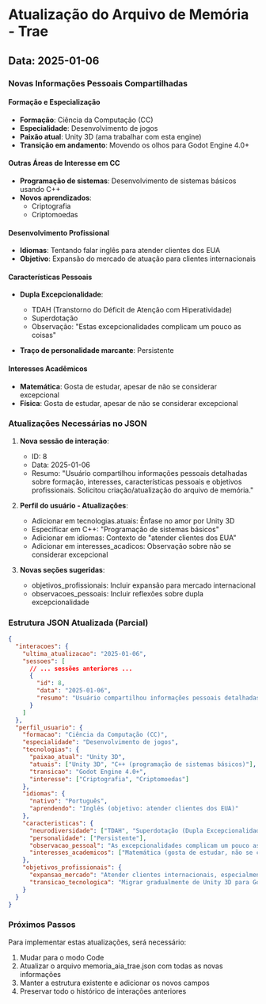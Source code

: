 # Atualização do Arquivo de Memória - Trae

## Data: 2025-01-06

### Novas Informações Pessoais Compartilhadas

#### Formação e Especialização
- **Formação**: Ciência da Computação (CC)
- **Especialidade**: Desenvolvimento de jogos
- **Paixão atual**: Unity 3D (ama trabalhar com esta engine)
- **Transição em andamento**: Movendo os olhos para Godot Engine 4.0+

#### Outras Áreas de Interesse em CC
- **Programação de sistemas**: Desenvolvimento de sistemas básicos usando C++
- **Novos aprendizados**: 
  - Criptografia
  - Criptomoedas
  
#### Desenvolvimento Profissional
- **Idiomas**: Tentando falar inglês para atender clientes dos EUA
- **Objetivo**: Expansão do mercado de atuação para clientes internacionais

#### Características Pessoais
- **Dupla Excepcionalidade**:
  - TDAH (Transtorno do Déficit de Atenção com Hiperatividade)
  - Superdotação
  - Observação: "Estas excepcionalidades complicam um pouco as coisas"
  
- **Traço de personalidade marcante**: Persistente

#### Interesses Acadêmicos
- **Matemática**: Gosta de estudar, apesar de não se considerar excepcional
- **Física**: Gosta de estudar, apesar de não se considerar excepcional

### Atualizações Necessárias no JSON

1. **Nova sessão de interação**:
   - ID: 8
   - Data: 2025-01-06
   - Resumo: "Usuário compartilhou informações pessoais detalhadas sobre formação, interesses, características pessoais e objetivos profissionais. Solicitou criação/atualização do arquivo de memória."

2. **Perfil do usuário - Atualizações**:
   - Adicionar em tecnologias.atuais: Ênfase no amor por Unity 3D
   - Especificar em C++: "Programação de sistemas básicos"
   - Adicionar em idiomas: Contexto de "atender clientes dos EUA"
   - Adicionar em interesses_acadicos: Observação sobre não se considerar excepcional

3. **Novas seções sugeridas**:
   - objetivos_profissionais: Incluir expansão para mercado internacional
   - observacoes_pessoais: Incluir reflexões sobre dupla excepcionalidade

### Estrutura JSON Atualizada (Parcial)

```json
{
  "interacoes": {
    "ultima_atualizacao": "2025-01-06",
    "sessoes": [
      // ... sessões anteriores ...
      {
        "id": 8,
        "data": "2025-01-06",
        "resumo": "Usuário compartilhou informações pessoais detalhadas sobre formação, interesses, características pessoais e objetivos profissionais. Solicitou criação/atualização do arquivo de memória para preservar contexto entre sessões."
      }
    ]
  },
  "perfil_usuario": {
    "formacao": "Ciência da Computação (CC)",
    "especialidade": "Desenvolvimento de jogos",
    "tecnologias": {
      "paixao_atual": "Unity 3D",
      "atuais": ["Unity 3D", "C++ (programação de sistemas básicos)"],
      "transicao": "Godot Engine 4.0+",
      "interesse": ["Criptografia", "Criptomoedas"]
    },
    "idiomas": {
      "nativo": "Português",
      "aprendendo": "Inglês (objetivo: atender clientes dos EUA)"
    },
    "caracteristicas": {
      "neurodiversidade": ["TDAH", "Superdotação (Dupla Excepcionalidade)"],
      "personalidade": ["Persistente"],
      "observacao_pessoal": "As excepcionalidades complicam um pouco as coisas",
      "interesses_academicos": ["Matemática (gosta de estudar, não se considera excepcional)", "Física (gosta de estudar, não se considera excepcional)"]
    },
    "objetivos_profissionais": {
      "expansao_mercado": "Atender clientes internacionais, especialmente dos EUA",
      "transicao_tecnologica": "Migrar gradualmente de Unity 3D para Godot Engine 4.0+"
    }
  }
}
```

### Próximos Passos

Para implementar estas atualizações, será necessário:
1. Mudar para o modo Code
2. Atualizar o arquivo memoria_aia_trae.json com todas as novas informações
3. Manter a estrutura existente e adicionar os novos campos
4. Preservar todo o histórico de interações anteriores